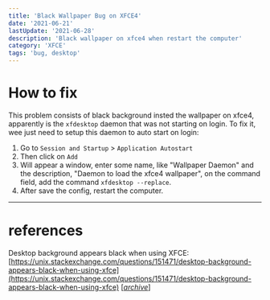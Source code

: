 ```yaml
---
title: 'Black Wallpaper Bug on XFCE4'
date: '2021-06-21'
lastUpdate: '2021-06-28'
description: 'Black wallpaper on xfce4 when restart the computer'
category: 'XFCE'
tags: 'bug, desktop'
---
```


# How to fix

This problem consists of black background insted the wallpaper on xfce4, apparently is the `xfdesktop` daemon that was not starting on login. To fix it, wee just need to setup this daemon to auto start on login:


1. Go to `Session and Startup` > `Application Autostart`
2. Then click on `Add`
3. Will appear a window, enter some name, like "Wallpaper Daemon" and the description, "Daemon to load the xfce4 wallpaper", on the command field, add the command `xfdesktop --replace`.
4. After save the config, restart the computer.


---

# references

Desktop background appears black when using XFCE: [https://unix.stackexchange.com/questions/151471/desktop-background-appears-black-when-using-xfce](https://unix.stackexchange.com/questions/151471/desktop-background-appears-black-when-using-xfce) [[_archive_](https://web.archive.org/web/20210922134420/https://unix.stackexchange.com/questions/151471/desktop-background-appears-black-when-using-xfce)]
